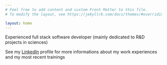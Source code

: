 ```yaml
---
# Feel free to add content and custom Front Matter to this file.
# To modify the layout, see https://jekyllrb.com/docs/themes/#overriding-theme-defaults

layout: home
---
```


Experienced full stack software developer (mainly dedicated to R&D projects in sciences)

See my [LinkedIn](https://www.linkedin.com/in/gilles-faucherand/) profile for more informations about my work experiences and my most recent trainings
